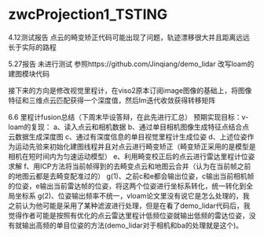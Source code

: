 # zwcProjection1_TSTING
4.12测试报告 点云的畸变矫正代码可能出现了问题，轨迹漂移很大并且距离远远长于实际的路程

5.27报告 未进行测试 参照https://github.com/Jinqiang/demo_lidar 改写loam的建图模块代码

接下来的方向是修改视觉里程计，在viso2原本订阅image图像的基础上，将图像特征和三维点云匹配获得一个深度值，然后lm迭代收敛获得转移矩阵

6.6 里程计fusion总结（下周末毕设答辩，在此先进行汇总）
预期实现目标：v-loam的复现：
a、读入点云和相机数据
b、通过单目相机图像生成特征点结合点云数据生成深度图
c、通过有深度信息的单目视觉里程计生成位姿
d、上述位姿作为运动先验来初始化建图线程并且对点云进行畸变矫正（畸变矫正采用的是模型是相机在短时间内为匀速运动模型）
e、利用畸变校正后的点云进行雷达里程计位姿求解
f、用ICP方法将当前帧得到的去畸变点云和地图云合并（认为在当前帧之前的地图云都是去畸变配准过的）
g(1)、之前c和e都会输出位姿，c输出当前相机帧的位姿，e输出当前雷达帧的位姿，将这两个位姿进行坐标系转化，统一转化到全局坐标系
g(2)、位姿输出频率不统一，vloam论文里没有说它是怎么处理的，我之前认为他可能是采用了某种滤波进行处理，但是在看了demo_lidar代码后，我觉得作者可能是按照有优化的点云雷达里程计低频位姿就输出低频的雷达位姿，没有就输出高频的单目位姿的方法(demo_lidar对于相机和ba的处理就是这个)。

